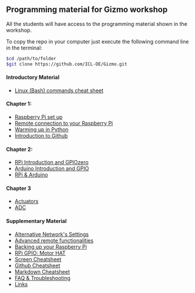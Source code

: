 ## Programming material for Gizmo workshop

All the students will have access to the programming material shown in the workshop.

To copy the repo in your computer just execute the following command line in the terminal:

``` bash
$cd /path/to/folder
$git clone https://github.com/ICL-DE/Gizmo.git
```

#### Introductory Material

* [Linux (Bash) commands cheat sheet](Intro/Cheat_sheet_bash_Linux.md)

#### Chapter 1:

* [Raspberry Pi set up](Chapter1/1-RPI_setup.md)
* [Remote connection to your Raspberry Pi](Chapter1/2-Remote_Rpi.md)
* [Warming up in Python](Chapter1/3-Python_warmup.md)
* [Introduction to Github](SupplementaryMaterial/Links/#git-related)

#### Chapter 2:

* [RPi Introduction and GPIOzero](Chapter2/1-RPi_intro.md)
* [Arduino Introduction and GPIO](Chapter2/2-Arduino_intro.md)
* [RPi & Arduino](Chapter2/3-RPI_to_Arduino.md)

#### Chapter 3

* [Actuators](...)
* [ADC](...)

#### Supplementary Material

* [Alternative Network's Settings](SupplementaryMaterial/AlternativeNetworwSettings.md)
* [Advanced remote functionalities](SupplementaryMaterial/Advanced_remote_functionalities.md)
* [Backing up your Raspberry Pi](SupplementaryMaterial/BackingUpRPi.md)
* [RPi GPIO: Motor HAT](SupplementaryMaterial/RpiGPIO-MotorHat.md)
* [Screen Cheatsheet](SupplementaryMaterial/ScreenCheatsheet.md)
* [Github Cheatsheet](SupplementaryMaterial/git-cheat-sheet-education.pdf)
* [Markdown Cheatsheet](SupplementaryMaterial/Markdown-Cheatsheet.md)
* [FAQ & Troubleshooting](SupplementaryMaterial/FAQ_Troubleshooting.md)
* [Links](SupplementaryMaterial/Links)
